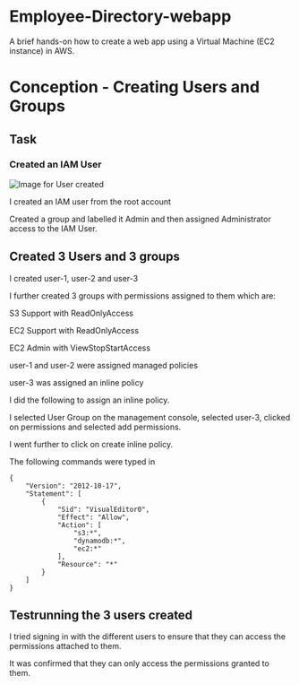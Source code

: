 # Employee-Directory-webapp

A brief hands-on how to create a web app using a Virtual Machine (EC2 instance) in AWS.

# Conception - Creating Users and Groups

## Task

### Created an IAM User

![Image for User created]()

I created an IAM user from the root account 

Created a group and labelled it Admin and then assigned Administrator access to the IAM User.

## Created 3 Users and 3 groups

I created user-1, user-2 and user-3

I further created 3 groups with permissions assigned to them which are:

S3 Support with ReadOnlyAccess

EC2 Support with ReadOnlyAccess

EC2 Admin with ViewStopStartAccess

user-1 and user-2 were assigned managed policies

user-3 was assigned an inline policy

I did the following to assign an inline policy.

I selected User Group on the management console, selected user-3, clicked on permissions and selected add permissions.

I went further to click on create inline policy.

The following commands were typed in

```
{
    "Version": "2012-10-17",
    "Statement": [
        {
            "Sid": "VisualEditor0",
            "Effect": "Allow",
            "Action": [
                "s3:*",
                "dynamodb:*",
                "ec2:*"
            ],
            "Resource": "*"
        }
    ]
}
```

## Testrunning the 3 users created

I tried signing in with the different users to ensure that they can access the permissions attached to them.

It was confirmed that they can only access the permissions granted to them.


